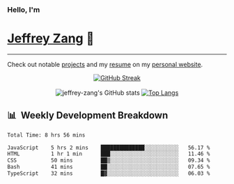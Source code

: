 
### Hello, I'm 
# [Jeffrey Zang](https://www.linkedin.com/in/jeffreyzang/) 🦀

---

Check out notable [projects](https://jeffz.dev/projects) and my [resume](https://jeffz.dev/resume) on my [personal website](https://jeffz.dev/).

<div align = 'center'>

[![GitHub Streak](https://github-readme-streak-stats.herokuapp.com/?user=jeffrey-zang&theme=tokyonight)](https://git.io/streak-stats)
<br></br>
![jeffrey-zang's GitHub stats](https://github-readme-stats.vercel.app/api?username=jeffrey-zang&show_icons=true&theme=tokyonight&hide_rank=true&hide=stars) 
[![Top Langs](https://github-readme-stats.vercel.app/api/top-langs/?username=jeffrey-zang&hide=ShaderLab,HLSL&layout=compact&theme=tokyonight)](https://github.com/anuraghazra/github-readme-stats)

</div>

## 📊 &nbsp;Weekly Development Breakdown
<!--START_SECTION:waka-->

```txt
Total Time: 8 hrs 56 mins

JavaScript    5 hrs 2 mins    ██████████████░░░░░░░░░░░   56.17 %
HTML          1 hr 1 min      ███░░░░░░░░░░░░░░░░░░░░░░   11.46 %
CSS           50 mins         ██▒░░░░░░░░░░░░░░░░░░░░░░   09.34 %
Bash          41 mins         ██░░░░░░░░░░░░░░░░░░░░░░░   07.65 %
TypeScript    32 mins         █▓░░░░░░░░░░░░░░░░░░░░░░░   06.03 %
```

<!--END_SECTION:waka-->

